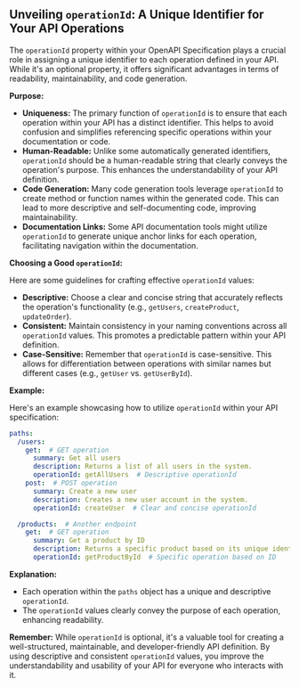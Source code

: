 ## Unveiling `operationId`: A Unique Identifier for Your API Operations

The `operationId` property within your OpenAPI Specification plays a crucial role in assigning a unique identifier to each operation defined in your API. While it's an optional property, it offers significant advantages in terms of readability, maintainability, and code generation.

**Purpose:**

* **Uniqueness:**  The primary function of `operationId` is to ensure that each operation within your API has a distinct identifier. This helps to avoid confusion and simplifies referencing specific operations within your documentation or code.
* **Human-Readable:**  Unlike some automatically generated identifiers, `operationId` should be a human-readable string that clearly conveys the operation's purpose. This enhances the understandability of your API definition.
* **Code Generation:**  Many code generation tools leverage `operationId` to create method or function names within the generated code. This can lead to more descriptive and self-documenting code, improving maintainability.
* **Documentation Links:**  Some API documentation tools might utilize `operationId` to generate unique anchor links for each operation, facilitating navigation within the documentation.

**Choosing a Good `operationId`:**

Here are some guidelines for crafting effective `operationId` values:

* **Descriptive:**  Choose a clear and concise string that accurately reflects the operation's functionality (e.g., `getUsers`, `createProduct`, `updateOrder`).
* **Consistent:**  Maintain consistency in your naming conventions across all `operationId` values. This promotes a predictable pattern within your API definition.
* **Case-Sensitive:**  Remember that `operationId` is case-sensitive. This allows for differentiation between operations with similar names but different cases (e.g., `getUser` vs. `getUserById`).

**Example:**

Here's an example showcasing how to utilize `operationId` within your API specification:

```yaml
paths:
  /users:
    get:  # GET operation
      summary: Get all users
      description: Returns a list of all users in the system.
      operationId: getAllUsers  # Descriptive operationId
    post:  # POST operation
      summary: Create a new user
      description: Creates a new user account in the system.
      operationId: createUser  # Clear and concise operationId

  /products:  # Another endpoint
    get:  # GET operation
      summary: Get a product by ID
      description: Returns a specific product based on its unique identifier.
      operationId: getProductById  # Specific operation based on ID
```

**Explanation:**

* Each operation within the `paths` object has a unique and descriptive `operationId`.
* The `operationId` values clearly convey the purpose of each operation, enhancing readability.

**Remember:** While `operationId` is optional, it's a valuable tool for creating a well-structured, maintainable, and developer-friendly API definition. By using descriptive and consistent `operationId` values, you improve the understandability and usability of your API for everyone who interacts with it.
